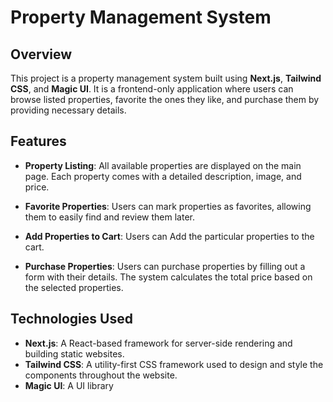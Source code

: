 # Property Management System

## Overview

This project is a property management system built using **Next.js**, **Tailwind CSS**, and **Magic UI**. It is a frontend-only application where users can browse listed properties, favorite the ones they like, and purchase them by providing necessary details.

## Features

- **Property Listing**: All available properties are displayed on the main page. Each property comes with a detailed description, image, and price.

- **Favorite Properties**: Users can mark properties as favorites, allowing them to easily find and review them later.

- **Add Properties to Cart**: Users can Add the particular properties to the cart.

- **Purchase Properties**: Users can purchase properties by filling out a form with their details. The system calculates the total price based on the selected properties.

## Technologies Used

- **Next.js**: A React-based framework for server-side rendering and building static websites.
- **Tailwind CSS**: A utility-first CSS framework used to design and style the components throughout the website.
- **Magic UI**: A UI library
